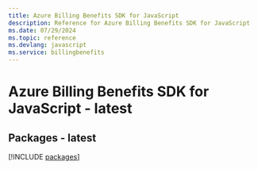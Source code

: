 ```yaml
---
title: Azure Billing Benefits SDK for JavaScript
description: Reference for Azure Billing Benefits SDK for JavaScript
ms.date: 07/29/2024
ms.topic: reference
ms.devlang: javascript
ms.service: billingbenefits
---
```

# Azure Billing Benefits SDK for JavaScript - latest
## Packages - latest
[!INCLUDE [packages](billing-benefits-index.md)]
